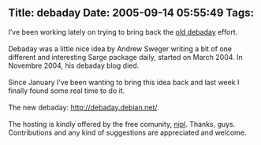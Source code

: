 Title: debaday
Date: 2005-09-14 05:55:49
Tags: 
---
I&#8217;ve been working lately on trying to bring back the <a href="http://www.livejournal.com/users/debaday" target="_blank">old debaday</a> effort.<br/><br/>
Debaday was a little nice idea by Andrew Sweger writing a bit of one
different and interesting Sarge package daily, started on March 2004.
In Novembre 2004, his debaday blog died.<br/><br/>
Since January I&#8217;ve been wanting to bring this idea back and last week I finally found some real time to do it.<br/><br/>
The new debaday: <a href="http://debaday.debian.net" target="_blank"><a href="http://debaday.debian.net/">http://debaday.debian.net/</a></a>.<br/><br/>
The hosting is kindly offered by the free comunity, <a href="http://nipl.net" target="_blank">nipl</a>. Thanks, guys. Contributions and any kind of suggestions are appreciated and welcome.<br/><br/><br/><br/>
